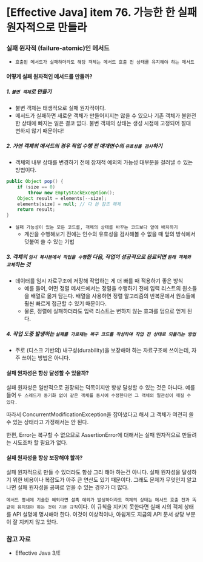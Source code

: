 # [Effective Java] item 76. 가능한 한 실패 원자적으로 만들라

### 실패 원자적 (failure-atomic)인 메서드
- `호출된 메서드가 실패하더라도 해당 객체는 메서드 호출 전 상태를 유지해야 하는 메서드`
#### 어떻게 실패 원자적인 메서드를 만들까?
##### 1. `불변 객체`로 만들기
- 불변 객체는 태생적으로 실패 원자적이다. 
- 메서드가 실패하면 새로운 객체가 만들어지지는 않을 수 있으나 기존 객체가 불완전한 상태에 빠지는 일은 결코 없다. 불변 객체의 상태는 생성 시점에 고정되어 절대 변하지 않기 때문이다!

##### 2. 가변 객체의 메서드의 경우 작업 수행 전 매개변수의 `유효성을 검사`하기
- 객체의 내부 상태를 변경하기 전에 잠재적 예외의 가능성 대부분을 걸러낼 수 있는 방법이다.
```java
public Object pop() {
    if (size == 0)
        throw new EmptyStackException();
    Object result = elements[--size];
    elements[size] = null; // 다 쓴 참조 해제
    return result;
}
```

- `실패 가능성이 있는 모든 코드를, 객체의 상태를 바꾸는 코드보다 앞에 배치하기`
    - 계산을 수행해보기 전에는 인수의 유효성을 검사해볼 수 없을 때 앞의 방식에서 덧붙여 쓸 수 있는 기법

##### 3. 객체의 `임시 복사본에서 작업을 수행`한 다음, 작업이 성공적으로 완료되면 `원래 객체와 교체`하는 것
- 데이터를 임시 자료구조에 저장해 작업하는 게 더 빠를 때 적용하기 좋은 방식
    - 예를 들어, 어떤 정렬 메서드에서는 정렬을 수행하기 전에 입력 리스트의 원소들을 배열로 옮겨 담는다. 배열을 사용하면 정렬 알고리즘의 반복문에서 원소들에 훨씬 빠르게 접근할 수 있기 때문이다.
    - 물론, 정렬에 실패하더라도 입력 리스트는 변하지 않는 효과를 덤으로 얻게 된다.

##### 4. 작업 도중 발생하는 `실패를 가로채는 복구 코드를 작성하여 작업 전 상태로 되돌리는 방법`
- 주로 (디스크 기반의) 내구성(durability)을 보장해야 하는 자료구조에 쓰이는데, 자주 쓰이는 방법은 아니다.

#### 실패 원자성은 항상 달성할 수 있을까?
실패 원자성은 일반적으로 권장되는 덕목이지만 항상 달성할 수 있는 것은 아니다. 예를 들어 `두 스레드가 동기화 없이 같은 객체를 동시에 수정한다면 그 객체의 일관성이 깨질 수 있다.` 

따라서 ConcurrentModificationException을 잡아냈다고 해서 그 객체가 여전히 쓸 수 있는 상태라고 가정해서는 안 된다. 

한편, Error는 복구할 수 없으므로 AssertionError에 대해서는 실패 원자적으로 만들려는 시도조차 할 필요가 없다.

#### 실패 원자성을 항상 보장해야 할까?
실패 원자적으로 만들 수 있더라도 항상 그리 해야 하는건 아니다. 실패 원자성을 달성하기 위한 비용이나 복잡도가 아주 큰 연산도 있기 때문이다. 그래도 문제가 무엇인지 알고 나면 실패 원자성을 공짜로 얻을 수 있는 경우가 더 많다.

`메서드 명세에 기술한 예외라면 설혹 예외가 발생하더라도 객체의 상태는 메서드 호출 전과 똑같이 유지돼야 하는 것이 기본 규칙`이다. 이 규칙을 지키지 못한다면 실패 시의 객체 상태를 API 설명에 명시해야 한다. 이것이 이상적이나, 아쉽게도 지금의 API 문서 상당 부분이 잘 지키지 않고 있다.


### 참고 자료
- Effective Java 3/E